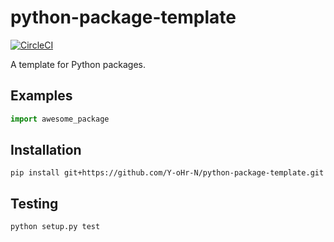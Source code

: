 # python-package-template

[![CircleCI](https://img.shields.io/circleci/build/github/Y-oHr-N/python-package-template)](https://circleci.com/gh/Y-oHr-N/python-package-template)

A template for Python packages.

## Examples

```python
import awesome_package
```

## Installation

```
pip install git+https://github.com/Y-oHr-N/python-package-template.git
```

## Testing

```
python setup.py test
```
